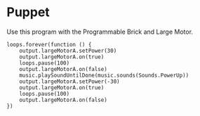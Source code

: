# Puppet

Use this program with the Programmable Brick and Large Motor.

```blocks
loops.forever(function () {
    output.largeMotorA.setPower(30)
    output.largeMotorA.on(true)
    loops.pause(100)
    output.largeMotorA.on(false)
    music.playSoundUntilDone(music.sounds(Sounds.PowerUp))
    output.largeMotorA.setPower(-30)
    output.largeMotorA.on(true)
    loops.pause(100)
    output.largeMotorA.on(false)
})
```
